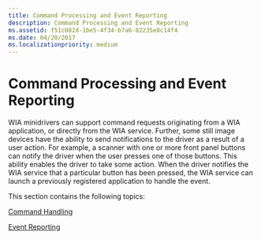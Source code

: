 ```yaml
---
title: Command Processing and Event Reporting
description: Command Processing and Event Reporting
ms.assetid: f51c082d-1be5-4f34-b7a6-82235e8c14f4
ms.date: 04/20/2017
ms.localizationpriority: medium
---
```


# Command Processing and Event Reporting





WIA minidrivers can support command requests originating from a WIA application, or directly from the WIA service. Further, some still image devices have the ability to send notifications to the driver as a result of a user action. For example, a scanner with one or more front panel buttons can notify the driver when the user presses one of those buttons. This ability enables the driver to take some action. When the driver notifies the WIA service that a particular button has been pressed, the WIA service can launch a previously registered application to handle the event.

This section contains the following topics:

[Command Handling](command-handling.md)

[Event Reporting](event-reporting.md)

 

 




